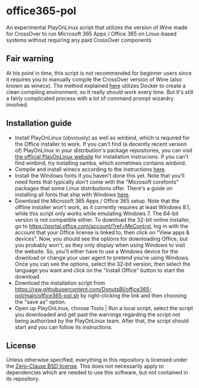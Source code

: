 # office365-pol
An experimental PlayOnLinux script that utilizes the version of Wine made for CrossOver to run Microsoft 365 Apps / Office 365 on Linux-based systems without requiring any paid CrossOver components

## Fair warning
At his point in time, this script is not recommended for beginner users since it requires you to manually compile the CrossOver version of Wine (also known as winecx). The method explained [here](https://github.com/DonutsBl/office365-pol/blob/main/docs/build-wine.md) utilizes Docker to create a clean compiling environment, so it really should work every time. But it's still a fairly complicated process with a lot of command prompt wizardry involved.

## Installation guide
- Install PlayOnLinux (obviously) as well as winbind, which is required for the Office installer to work. If you can't find  (a decently recent version of) PlayOnLinux in your distribution's package repositories, you can visit [the official PlayOnLinux website](https://www.playonlinux.com/en/download.html) for installation instrucions. If you can't find winbind, try installing samba, which sometimes contains winbind.
- Compile and install winecx according to the instructions [here](/office365-pol/blob/main/docs/build-wine.md).
- Install the Windows fonts if you haven't done this yet. Note that you'll need fonts that typically don't come with the "Microsoft corefonts" packages that some Linux distributions offer. There's a guide on installing all fonts that ship with Windows [here](https://github.com/DonutsBl/office365-pol/blob/main/docs/windows-fonts.md).
- Download the Microsoft 365 Apps / Office 365 setup. Note that the offline installer won't work, as it currently requires at least Windows 8.1, while this script only works while emulating Windows 7. The 64-bit version is not compatible either. To download the 32-bit online installer, go to https://portal.office.com/account/?ref=MeControl, log in with the account that your Office license is linked to, then click on "View apps & devices". Now, you should see the options for downloading Office, but you probably won't, as they only display when using Windows to visit the website. So, you'll either have to use a Windows device for the download or change your user agent to pretend you're using Windows. Once you can see the options, select the 32-bit version, then select the language you want and click on the "Install Office" button to start the download.
- Download the installation script from https://raw.githubusercontent.com/DonutsBl/office365-pol/main/office365-pol.sh by right-clicking the link and then choosing the "save as" option.
- Open up PlayOnLinux, choose Tools | Run a local script, select the script you downloaded and get past the warnings regarding the script not being authorized by the PlayOnLinux team. After that, the script should start and you can follow its instructions.

## License
Unless otherwise specified, everything in this repository is licensed under the [Zero-Clause BSD license](https://opensource.org/licenses/0BSD). This does not necessarily apply to dependencies which are needed to use this software, but not contained in its repository.